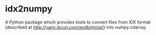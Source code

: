 idx2numpy
=========

A Python package which provides tools to convert files from IDX format (described at http://yann.lecun.com/exdb/mnist/) into numpy.ndarray.